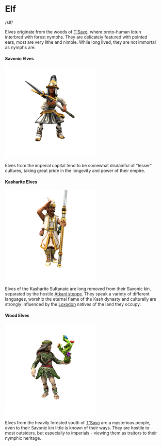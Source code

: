 # Elf
/ɛlf/

Elves originate from the woods of [T'Savo](/places/tsavo), where proto-human Iotun interbred with forest nymphs. They are delicately featured with pointed ears, most are very lithe and nimble. While long lived, they are not immortal as nymphs are.

#### Savonic Elves
![](savonic-elf.png)

Elves from the imperial capital tend to be somewhat disdainful of "lesser" cultures, taking great pride in the longevity and power of their empire.

#### Kasharite Elves
![](kasharite-elf.png)

Elves of the Kasharite Sultanate are long removed from their Savonic kin, separated by the hostile [Atkani steppe](/places/Ordo_Atkan/). They speak a variety of different languages, worship the eternal flame of the Kash dynasty and culturally are strongly influenced by the [Loxodon](/lore/species/loxodon) natives of the land they occupy.

#### Wood Elves
![](wood-elf.png)

Elves from the heavily forested south of [T'Savo](/places/tsavo) are a mysterious people, even to their Savonic kin little is known of their ways. They are hostile to most outsiders, but especially to imperials - viewing them as traitors to their nymphic heritage.
